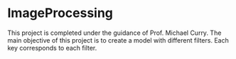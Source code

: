 # ImageProcessing
This project is completed under the guidance of Prof. Michael Curry. The main objective of this project is to create a model with different filters. Each key corresponds to each filter.
